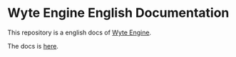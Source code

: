 # Wyte Engine English Documentation

This repository is a english docs of [Wyte Engine](https://github.com/WyteEngine/WyteEngine).

The docs is [here](https://github.com/WyteEngine/wyteengine-engdocs/wiki).
